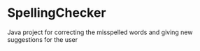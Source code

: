 # SpellingChecker
Java project for correcting the misspelled words and giving new suggestions for the user
